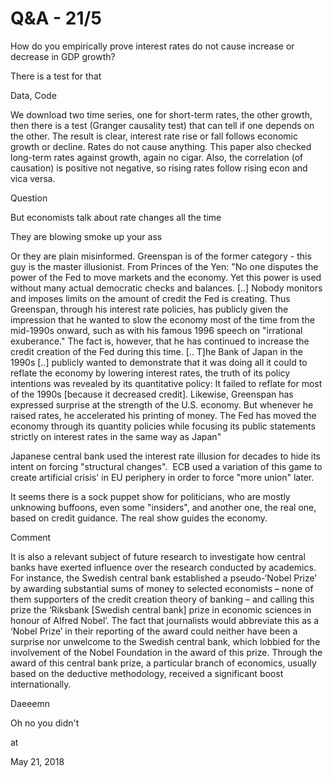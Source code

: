 # Q&A - 21/5
How do you empirically prove interest rates do not cause increase or decrease in GDP growth?

There is a test for that

Data, Code

We download two time series, one for short-term rates, the other growth, then there is a test (Granger causality test) that can tell if one depends on the other. The result is clear, interest rate rise or fall follows economic growth or decline. Rates do not cause anything. This paper also checked long-term rates against growth, again no cigar. Also, the correlation (of causation) is positive not negative, so rising rates follow rising econ and vica versa.

Question

But economists talk about rate changes all the time

They are blowing smoke up your ass

Or they are plain misinformed. Greenspan is of the former category - this guy is the master illusionist. From Princes of the Yen: "No one disputes the power of the Fed to move markets and the economy. Yet this power is used without many actual democratic checks and balances. [..] Nobody monitors and imposes limits on the amount of credit the Fed is creating. Thus Greenspan, through his interest rate policies, has publicly given the impression that he wanted to slow the economy most of the time from the mid-1990s onward, such as with his famous 1996 speech on "irrational exuberance." The fact is, however, that he has continued to increase the credit creation of the Fed during this time. [.. T]he Bank of Japan in the 1990s [..] publicly wanted to demonstrate that it was doing all it could to reflate the economy by lowering interest rates, the truth of its policy intentions was revealed by its quantitative policy: It failed to reflate for most of the 1990s [because it decreased credit]. Likewise, Greenspan has expressed surprise at the strength of the U.S. economy. But whenever he raised rates, he accelerated his printing of money. The Fed has moved the economy through its quantity policies while focusing its public statements strictly on interest rates in the same way as Japan"

Japanese central bank used the interest rate illusion for decades to hide its intent on forcing "structural changes".  ECB used a variation of this game to create artificial crisis' in EU periphery in order to force "more union" later.

It seems there is a sock puppet show for politicians, who are mostly unknowing buffoons, even some "insiders", and another one, the real one, based on credit guidance. The real show guides the economy.

Comment

It is also a relevant subject of future research to investigate how central banks have exerted influence over the research conducted by academics. For instance, the Swedish central bank established a pseudo-‘Nobel Prize’ by awarding substantial sums of money to selected economists – none of them supporters of the credit creation theory of banking – and calling this prize the ‘Riksbank [Swedish central bank] prize in economic sciences in honour of Alfred Nobel’. The fact that journalists would abbreviate this as a ‘Nobel Prize’ in their reporting of the award could neither have been a surprise nor unwelcome to the Swedish central bank, which lobbied for the involvement of the Nobel Foundation in the award of this prize. Through the award of this central bank prize, a particular branch of economics, usually based on the deductive methodology, received a significant boost internationally.

Daeeemn

Oh no you didn't







at

May 21, 2018















